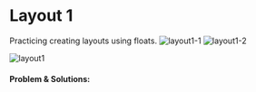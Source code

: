 # Layout 1

Practicing creating layouts using floats.
![layout1-1](C:\Users\viaxc\.vscode\100Devs-HTML\100Devs-HTML\layouts-float\layout1\media\layout1-1.png)
![layout1-2](C:\Users\viaxc\.vscode\100Devs-HTML\100Devs-HTML\layouts-float\layout1\media\layout1-2.png)

![layout1](https://user-images.githubusercontent.com/99628526/206030565-e41eb0e2-1ea1-4040-8d90-7c2a391cd323.jpg)

#### Problem & Solutions:

